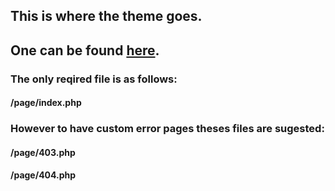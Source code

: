 ## This is where the theme goes. ##
## One can be found [here][theme]. ##

### The only reqired file is as follows: ###
#### /page/index.php ####
### However to have custom error pages theses files are sugested: ###
#### /page/403.php ####
#### /page/404.php ####





[theme]: https://github.com/NaH012/framework-themes

